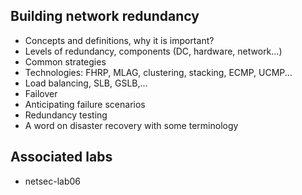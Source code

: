 ## Building network redundancy

- Concepts and definitions, why it is important?
- Levels of redundancy, components (DC, hardware, network...)
- Common strategies
- Technologies: FHRP, MLAG, clustering, stacking, ECMP, UCMP...
- Load balancing, SLB, GSLB,...
- Failover
- Anticipating failure scenarios
- Redundancy testing
- A word on disaster recovery with some terminology

## Associated labs

- netsec-lab06

